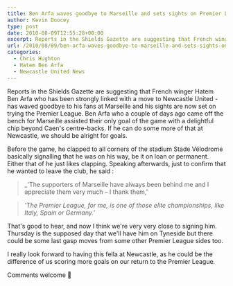 ```yaml
---
title: Ben Arfa waves goodbye to Marseille and sets sights on Premier League
author: Kevin Doocey
type: post
date: 2010-08-09T12:55:28+00:00
excerpt: Reports in the Shields Gazette are suggesting that French winger Hatem Ben Arfa who has been strongly linked with a move to Newcastle United..
url: /2010/08/09/ben-arfa-waves-goodbye-to-marseille-and-sets-sights-on-premier-league/
categories:
  - Chris Hughton
  - Hatem Ben Arfa
  - Newcastle United News
---
```


Reports in the Shields Gazette are suggesting that French winger Hatem Ben Arfa who has been strongly linked with a move to Newcastle United - has waved goodbye to his fans at Marseille and his sights are now set on trying the Premier League. Ben Arfa who a couple of days ago came off the bench for Marseille assisted their only goal of the game with a delightful chip beyond Caen's centre-backs. If he can do some more of that at Newcastle, we should be alright for goals.

Before the game, he clapped to all corners of the stadium Stade Vélodrome basically signalling that he was on his way, be it on loan or permanent. Either that of he just likes clapping. Speaking afterwards, just to confirm that he wanted to leave the club, he said :

> \_'The supporters of Marseille have always been behind me and I appreciate them very much – I thank them,'

> _'The Premier League, for me, is one of those elite championships, like Italy, Spain or Germany.'_

That's good to hear, and now I think we're very very close to signing him. Thursday is the supposed day that we'll have him on Tyneside but there could be some last gasp moves from some other Premier League sides too.

I really look forward to having this fella at Newcastle, as he could be the difference of us scoring more goals on our return to the Premier League.

Comments welcome 🙂
